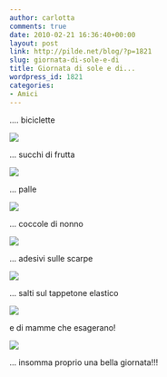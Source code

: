 ```yaml
---
author: carlotta
comments: true
date: 2010-02-21 16:36:40+00:00
layout: post
link: http://pilde.net/blog/?p=1821
slug: giornata-di-sole-e-di
title: Giornata di sole e di...
wordpress_id: 1821
categories:
- Amici
---
```


.... biciclette

![](http://pilde.net/blog/wp-content/uploads/2010/02/bici1.jpg)

... succhi di frutta

![](http://pilde.net/blog/wp-content/uploads/2010/02/succhi.jpg)

... palle

![](http://pilde.net/blog/wp-content/uploads/2010/02/caterina_palla.jpg)

... coccole di nonno

![](http://pilde.net/blog/wp-content/uploads/2010/02/coccolenonno.jpg)

... adesivi sulle scarpe

![](http://pilde.net/blog/wp-content/uploads/2010/02/adesivi.jpg)

... salti sul tappetone elastico

![](http://pilde.net/blog/wp-content/uploads/2010/02/tappetone.jpg)

e di mamme che esagerano!

![](http://pilde.net/blog/wp-content/uploads/2010/02/tappetone_mamma.jpg)

... insomma proprio una bella giornata!!!
